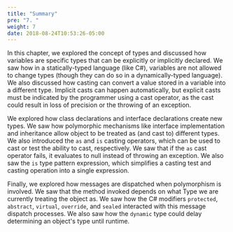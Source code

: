 ```yaml
---
title: "Summary"
pre: "7. "
weight: 7
date: 2018-08-24T10:53:26-05:00
---
```

In this chapter, we explored the concept of types and discussed how variables are specific types that can be explicitly or implicitly declared.  We saw how in a statically-typed language (like C#), variables are not allowed to change types (though they can do so in a dynamically-typed language).  We also discussed how casting can convert a value stored in a variable into a different type.  Implicit casts can happen automatically, but explicit casts must be indicated by the programmer using a cast operator, as the cast could result in loss of precision or the throwing of an exception.

We explored how class declarations and interface declarations create new types.  We saw how polymorphic mechanisms like interface implementation and inheritance allow object to be treated as (and cast to) different types.  We also introduced the `as` and `is` casting operators, which can be used to cast or test the ability to cast, respectively.  We saw that if the `as` cast operator fails, it evaluates to null instead of throwing an exception.  We also saw the `is` type pattern expression, which simplifies a casting test and casting operation into a single expression.

Finally, we explored how messages are dispatched when polymorphism is involved. We saw that the method invoked depends on what Type we are currently treating the object as.  We saw how the C# modifiers `protected`, `abstract`, `virtual`, `override`, and `sealed` interacted with this message dispatch processes.  We also saw how the `dynamic` type could delay determining an object's type until runtime.